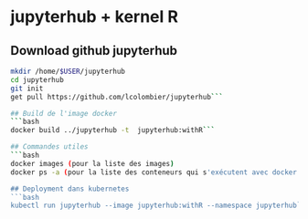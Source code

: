 # jupyterhub + kernel R

## Download github jupyterhub
```bash
mkdir /home/$USER/jupyterhub
cd jupyterhub
git init
get pull https://github.com/lcolombier/jupyterhub```

## Build de l'image docker
```bash
docker build ../jupyterhub -t  jupyterhub:withR```

## Commandes utiles
```bash
docker images (pour la liste des images)
docker ps -a (pour la liste des conteneurs qui s'exécutent avec docker run <image>)```

## Deployment dans kubernetes
```bash 
kubectl run jupyterhub --image jupyterhub:withR --namespace jupyterhub```
